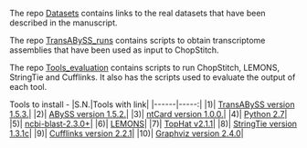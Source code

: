 The repo [Datasets](./Datasets) contains links to the real datasets that have been described in the manuscript.
     
The repo [TransABySS_runs](./TransABySS_runs) contains scripts to obtain transcriptome assemblies that have been used as input to ChopStitch.
       
The repo [Tools_evaluation](./Tools_evaluation) contains scripts to run ChopStitch, LEMONS, StringTie and Cufflinks. It also has the scripts used to evaluate the output of each tool.     
      
Tools to install -
|S.N.|Tools with link|
|------|-----:|
|1)| [TransABySS version 1.5.3.](http://www.bcgsc.ca/platform/bioinfo/software/trans-abyss/releases/1.5.3)|
|2)| [ABySS version 1.5.2.](http://www.bcgsc.ca/platform/bioinfo/software/abyss/releases/1.5.2)|
|3)| [ntCard version 1.0.0.](http://www.bcgsc.ca/platform/bioinfo/software/ntcard)|
|4)| [Python 2.7](https://www.python.org/download/releases/2.7/)|
|5)| [ncbi-blast-2.3.0+](https://goo.gl/KWhfJ9)|
|6)| [LEMONS](http://lifeserv.bgu.ac.il/wb/dmishmar/pages/lemons.php)|
|7)| [TopHat v2.1.1](https://ccb.jhu.edu/software/tophat/tutorial.shtml)|
|8)| [StringTie version 1.3.1c](https://ccb.jhu.edu/software/stringtie/index.shtml)|
|9)| [Cufflinks version 2.2.1](http://cole-trapnell-lab.github.io/cufflinks/)|
|10)| [Graphviz version 2.4.0](http://www.graphviz.org/Download..php)|
 
